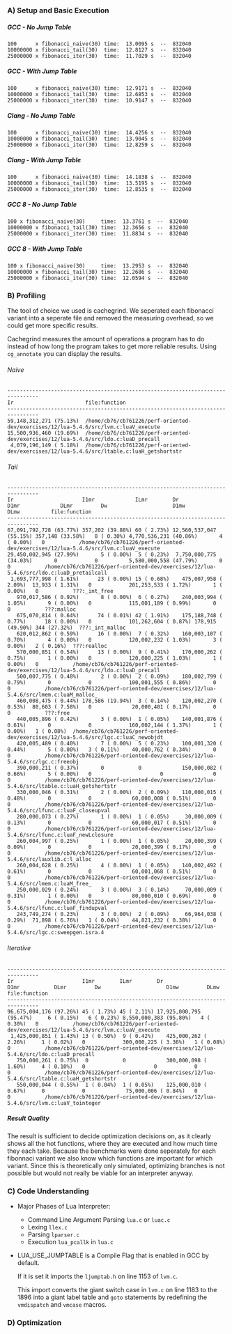 
### A) Setup and Basic Execution

##### GCC - No Jump Table

```
100      x fibonacci_naive(30) time:  13.0095 s  --  832040
10000000 x fibonacci_tail(30)  time:  12.8127 s  --  832040
25000000 x fibonacci_iter(30)  time:  11.7029 s  --  832040
```

##### GCC - With Jump Table

```
100      x fibonacci_naive(30) time:  12.9171 s  --  832040
10000000 x fibonacci_tail(30)  time:  12.6853 s  --  832040
25000000 x fibonacci_iter(30)  time:  10.9147 s  --  832040
```

##### Clang - No Jump Table

```
100      x fibonacci_naive(30) time:  14.4256 s  --  832040
10000000 x fibonacci_tail(30)  time:  13.9045 s  --  832040
25000000 x fibonacci_iter(30)  time:  12.8259 s  --  832040
```

##### Clang - With Jump Table

```
100      x fibonacci_naive(30) time:  14.1838 s  --  832040
10000000 x fibonacci_tail(30)  time:  13.5195 s  --  832040
25000000 x fibonacci_iter(30)  time:  12.8535 s  --  832040
```

##### GCC 8 - No Jump Table 

```
100 x fibonacci_naive(30)     time:  13.3761 s  --  832040
10000000 x fibonacci_tail(30) time:  12.3656 s  --  832040
25000000 x fibonacci_iter(30) time:  11.8834 s  --  832040
```

##### GCC 8 - With Jump Table 

```
100 x fibonacci_naive(30)     time:  13.2953 s  --  832040
10000000 x fibonacci_tail(30) time:  12.2686 s  --  832040
25000000 x fibonacci_iter(30) time:  12.0594 s  --  832040
```

### B) Profiling

The tool of choice we used is cachegrind.
We seperated each fibonacci variant into a seperate file and removed the measuring overhead, so we could get more specific results.

Cachegrind measures the amount of operations a program has to do instead of how long the program takes to get more reliable results.
Using `cg_annotate` you can display the results.

###### Naive

```
--------------------------------------------------------------------------------
Ir                       file:function
--------------------------------------------------------------------------------
59,148,312,271 (75.13%)  /home/cb76/cb761226/perf-oriented-dev/exercises/12/lua-5.4.6/src/lvm.c:luaV_execute
15,500,936,460 (19.69%)  /home/cb76/cb761226/perf-oriented-dev/exercises/12/lua-5.4.6/src/ldo.c:luaD_precall
 4,079,196,149 ( 5.18%)  /home/cb76/cb761226/perf-oriented-dev/exercises/12/lua-5.4.6/src/ltable.c:luaH_getshortstr
```

###### Tail

```
--------------------------------------------------------------------------------
Ir                      I1mr             ILmr        Dr                      D1mr             DLmr         Dw                     D1mw             DLmw          file:function
--------------------------------------------------------------------------------
67,091,792,728 (63.77%) 357,202 (39.88%) 60 ( 2.73%) 12,560,537,047 (55.15%) 357,148 (33.58%)   8 ( 0.30%) 4,770,536,231 (40.86%)       4 ( 0.00%)   0           /home/cb76/cb761226/perf-oriented-dev/exercises/12/lua-5.4.6/src/lvm.c:luaV_execute
29,450,002,945 (27.99%)       5 ( 0.00%)  5 ( 0.23%)  7,750,000,775 (34.03%)       0            0          5,580,000,558 (47.79%)       0            0           /home/cb76/cb761226/perf-oriented-dev/exercises/12/lua-5.4.6/src/ldo.c:luaD_pretailcall
 1,693,777,998 ( 1.61%)      23 ( 0.00%) 15 ( 0.68%)    475,007,958 ( 2.09%)  13,933 ( 1.31%)   0            201,253,533 ( 1.72%)       1 ( 0.00%)   0           ???:_int_free
   970,017,586 ( 0.92%)       8 ( 0.00%)  6 ( 0.27%)    240,003,994 ( 1.05%)       9 ( 0.00%)   0            115,001,189 ( 0.99%)       0            0           ???:malloc
   675,070,814 ( 0.64%)      74 ( 0.01%) 42 ( 1.91%)    175,188,748 ( 0.77%)      18 ( 0.00%)   0            101,262,604 ( 0.87%) 178,915 (49.90%) 344 (27.32%)  ???:_int_malloc
   620,012,862 ( 0.59%)      16 ( 0.00%)  7 ( 0.32%)    160,003,107 ( 0.70%)       4 ( 0.00%)   0            120,002,232 ( 1.03%)       3 ( 0.00%)   2 ( 0.16%)  ???:realloc
   570,000,851 ( 0.54%)      13 ( 0.00%)  9 ( 0.41%)    170,000,262 ( 0.75%)       1 ( 0.00%)   0            120,000,225 ( 1.03%)       1 ( 0.00%)   0           /home/cb76/cb761226/perf-oriented-dev/exercises/12/lua-5.4.6/src/ldo.c:luaD_precall
   500,007,775 ( 0.48%)       2 ( 0.00%)  2 ( 0.09%)    180,002,799 ( 0.79%)       0            0            100,001,555 ( 0.86%)       0            0           /home/cb76/cb761226/perf-oriented-dev/exercises/12/lua-5.4.6/src/lmem.c:luaM_malloc_
   460,008,475 ( 0.44%) 178,586 (19.94%)  3 ( 0.14%)    120,002,270 ( 0.53%)  80,603 ( 7.58%)   0             20,000,401 ( 0.17%)       0            0           ???:free
   440,005,896 ( 0.42%)       3 ( 0.00%)  1 ( 0.05%)    140,001,876 ( 0.61%)       0            0            160,002,144 ( 1.37%)       1 ( 0.00%)   1 ( 0.08%)  /home/cb76/cb761226/perf-oriented-dev/exercises/12/lua-5.4.6/src/lgc.c:luaC_newobjdt
   420,005,489 ( 0.40%)       7 ( 0.00%)  5 ( 0.23%)    100,001,320 ( 0.44%)       5 ( 0.00%)   3 ( 0.11%)    40,000,762 ( 0.34%)       0            0           /home/cb76/cb761226/perf-oriented-dev/exercises/12/lua-5.4.6/src/lgc.c:freeobj
   390,000,211 ( 0.37%)       0           0             150,000,082 ( 0.66%)       5 ( 0.00%)   0                      0                0            0           /home/cb76/cb761226/perf-oriented-dev/exercises/12/lua-5.4.6/src/ltable.c:luaH_getshortstr
   330,000,046 ( 0.31%)       2 ( 0.00%)  2 ( 0.09%)    110,000,015 ( 0.48%)       0            0             60,000,008 ( 0.51%)       0            0           /home/cb76/cb761226/perf-oriented-dev/exercises/12/lua-5.4.6/src/lfunc.c:luaF_closeupval
   280,000,073 ( 0.27%)       1 ( 0.00%)  1 ( 0.05%)     30,000,009 ( 0.13%)       0            0             60,000,017 ( 0.51%)       0            0           /home/cb76/cb761226/perf-oriented-dev/exercises/12/lua-5.4.6/src/lfunc.c:luaF_newLclosure
   260,004,997 ( 0.25%)       1 ( 0.00%)  1 ( 0.05%)     20,000,399 ( 0.09%)       0            0             20,000,399 ( 0.17%)       0            0           /home/cb76/cb761226/perf-oriented-dev/exercises/12/lua-5.4.6/src/lauxlib.c:l_alloc
   260,004,628 ( 0.25%)       4 ( 0.00%)  1 ( 0.05%)    140,002,492 ( 0.61%)       0            0             60,001,068 ( 0.51%)       0            0           /home/cb76/cb761226/perf-oriented-dev/exercises/12/lua-5.4.6/src/lmem.c:luaM_free_
   250,000,029 ( 0.24%)       3 ( 0.00%)  3 ( 0.14%)     70,000,009 ( 0.31%)       1 ( 0.00%)   0             80,000,010 ( 0.69%)       0            0           /home/cb76/cb761226/perf-oriented-dev/exercises/12/lua-5.4.6/src/lfunc.c:luaF_findupval
   243,749,274 ( 0.23%)       3 ( 0.00%)  2 ( 0.09%)     66,964,038 ( 0.29%)  71,898 ( 6.76%)   1 ( 0.04%)    44,821,232 ( 0.38%)       0            0           /home/cb76/cb761226/perf-oriented-dev/exercises/12/lua-5.4.6/src/lgc.c:sweepgen.isra.4
```

###### Iterative

```
--------------------------------------------------------------------------------
Ir                      I1mr        ILmr        Dr                      D1mr           DLmr         Dw                     D1mw         DLmw          file:function
--------------------------------------------------------------------------------
96,675,004,176 (97.26%) 45 ( 1.73%) 45 ( 2.11%) 17,925,000,795 (95.47%)     6 ( 0.15%)   6 ( 0.23%) 8,550,000,383 (95.80%)   4 ( 0.30%)   0           /home/cb76/cb761226/perf-oriented-dev/exercises/12/lua-5.4.6/src/lvm.c:luaV_execute
 1,425,000,851 ( 1.43%) 13 ( 0.50%)  9 ( 0.42%)    425,000,262 ( 2.26%)     1 ( 0.02%)   0            300,000,225 ( 3.36%)   1 ( 0.08%)   0           /home/cb76/cb761226/perf-oriented-dev/exercises/12/lua-5.4.6/src/ldo.c:luaD_precall
   750,000,261 ( 0.75%)  0           0             300,000,098 ( 1.60%)     4 ( 0.10%)   0                      0            0            0           /home/cb76/cb761226/perf-oriented-dev/exercises/12/lua-5.4.6/src/ltable.c:luaH_getshortstr
   550,000,044 ( 0.55%)  1 ( 0.04%)  1 ( 0.05%)    125,000,010 ( 0.67%)     0            0             75,000,006 ( 0.84%)   0            0           /home/cb76/cb761226/perf-oriented-dev/exercises/12/lua-5.4.6/src/lvm.c:luaV_tointeger
```

##### Result Quality

The result is sufficient to decide optimization decisions on, as it clearly shows all the hot functions, where they are executed and how much time they each take.
Because the benchmarks were done seperately for each fibonnaci variant we also know which functions are important for which variant.
Since this is theoretically only simulated, optimizing branches is not possible but would not really be viable for an interpreter anyway.

### C) Code Understanding

- Major Phases of Lua Interpreter:
  - Command Line Argument Parsing `lua.c` or `luac.c` 
  - Lexing `llex.c`
  - Parsing `lparser.c`
  - Execution `lua_pcallk` in `lua.c`

- LUA_USE_JUMPTABLE is a Compile Flag that is enabled in GCC by default.

  If it is set it imports the `ljumptab.h` on line 1153 of `lvm.c`.

  This import converts the giant switch case in `lvm.c` on line 1183 to the 1896 into a giant label table and `goto` statements by redefining the `vmdispatch` and `vmcase` macros.

### D) Optimization
